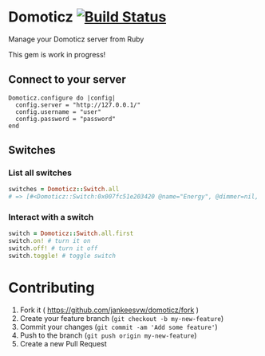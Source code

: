 # Domoticz [![Build Status](https://semaphoreci.com/api/v1/projects/e1ada587-a66a-45d8-9d70-dae6e4c1622e/379316/badge.png)](https://semaphoreci.com/jankeesvw/domoticz)      

Manage your Domoticz server from Ruby

This gem is work in progress!

## Connect to your server

```
Domoticz.configure do |config|
  config.server = "http://127.0.0.1/"
  config.username = "user"
  config.password = "password"
end
```

## Switches

### List all switches

```ruby
switches = Domoticz::Switch.all
# => [#<Domoticz::Switch:0x007fc51e203420 @name="Energy", @dimmer=nil, @idx="6", @type="P1 Smart Meter", @subtype="Energy">, #<Domoticz::Switch:0x007fc51e203308 @name="Gas", @dimmer=nil, @idx="7", @type="P1 Smart Meter", @subtype="Gas">, #<Domoticz::Switch:0x007fc51e2031c8 @name="Test switch", @dimmer=nil, @idx="8", @type="Lighting 1", @subtype="X10">]
```

### Interact with a switch
```ruby
switch = Domoticz::Switch.all.first
switch.on! # turn it on
switch.off! # turn it off
switch.toggle! # toggle switch
```

# Contributing

1. Fork it ( https://github.com/jankeesvw/domoticz/fork )
2. Create your feature branch (`git checkout -b my-new-feature`)
3. Commit your changes (`git commit -am 'Add some feature'`)
4. Push to the branch (`git push origin my-new-feature`)
5. Create a new Pull Request
